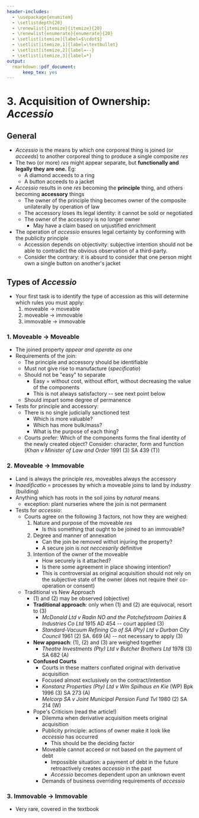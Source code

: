 ```yaml
---
header-includes:
  - \usepackage{enumitem}
  - \setlistdepth{20}
  - \renewlist{itemize}{itemize}{20}
  - \renewlist{enumerate}{enumerate}{20}
  - \setlist[itemize]{label=$\cdot$}
  - \setlist[itemize,1]{label=\textbullet}
  - \setlist[itemize,2]{label=--}
  - \setlist[itemize,3]{label=*}
output:
  rmarkdown::pdf_document:
      keep_tex: yes
---
```

# 3. Acquisition of Ownership: *Accessio*


## General
- *Accessio* is the means by which one corporeal thing is joined (or *acceeds*)
    to another corporeal thing to produce a single composite *res*
- The two (or more) *res* might appear separate, but **functionally and legally they are
    one.** Eg:
    - A diamond acceeds to a ring
    - A button acceeds to a jacket
- *Accessio* results in one *res* becoming the **principle** thing, and others
    becoming **accessory** things
    - The owner of the principle thing becomes owner of the composite
        unilaterally by operation of law
    - The accessory loses its legal identity: it cannot be sold or negotiated
    - The owner of the accessory is no longer owner
        - May have a claim based on unjustified enrichment
- The operation of *accessio* ensures legal certainty by conforming with the
    publicity principle
    - Accession depends on objectivity: subjective intention should not be able
        to contradict the obvious observation of a third-party.
    - Consider the contrary: it is absurd to consider that one person might own
        a single button on another's jacket


## Types of *Accessio*
- Your first task is to identify the type of accession as this will determine
    which rules you must apply:
    1. moveable &rarr; moveable
    2. moveable &rarr; immovable
    3. immovable &rarr; immovable


### 1. Moveable &rarr; Moveable
- The joined property *appear and operate as one*
- Requirements of the join:
    - The principle and accessory should be identifiable
    - Must not give rise to manufacture (*specificatio*)
    - Should not be "easy" to separate
        - Easy = without cost, without effort, without decreasing the value of
            the components
        - This is not always satisfactory -- see next point below
    - Should impart some degree of permanence
- Tests for principle and accessory:
    - There is no single judicially sanctioned test
        - Which is more valuable?
        - Which has more bulk/mass?
        - What is the purpose of each thing?
    - Courts prefer: Which of the components forms the final identity of the
        newly created object? Consider: character, form and function (*Khan v Minister of
        Law and Order* 1991 (3) SA 439 (T))


### 2. Moveable &rarr; Immovable
- Land is always the principle *res*, moveables always the accessory
- *Inaedificatio* = processes by which a moveable joins to land by *industry* (building)
- Anything which has roots in the soil joins by *natural* means
    - exception: plant nurseries where the join is not permanent
- Tests for *accessio*:
    - Courts agree on the following 3 factors, not how they are weighed:
        1. Nature and purpose of the moveable *res*
            - Is this something that ought to be joined to an immovable?
        2. Degree and manner of annexation
            - Can the join be removed withot injuring the property?
            - A secure join is *not neccesarily* definitive
        3. Intention of the owner of the moveable
            - How securely is it attached?
            - Is there some agreement in place showing intention?
            - This is controversial as original acquisition should not rely on
                the subjective state of the owner (does not require their
                co-operation or consent)
    - Traditional vs New Approach
        - (1) and (2) may be observed (objective)
        - **Traditional approach**: only when (1) and (2) are equivocal, resort to (3)
            - *McDonald Ltd v Radin NO and the Potchefstroom Dairies & Industries Co
                Ltd* 1915 AD 454 -- court applied (3)
            - *Standard-Vacuum Refining Co of SA (Pty) Ltd v Durban City Council*
                1961 (2) SA. 669 (A) -- not necessary to apply (3)
        - **New approach**: (1), (2) and (3) are weighed together
            - *Theatre Investments (Pty) Ltd v Butcher Brothers Ltd* 1978 (3) SA 682 (A)
        - **Confused Courts**
            - Courts in these matters conflated original with derivative
                acquisition
            - Focused almost exclusively on the contract/intention
            - *Konstanz Properties (Pty) Ltd v Wm Spilhaus en Kie* (WP) Bpk 1996 (3) SA 273 (A)
            - *Melcorp SA v Joint Municipal Pension Fund Tvl* 1980 (2) SA 214 (W)
        - Pope's Criticism (read the article!)
            - Dilemma when derivative acquisition meets original acquisition
            - Publicity principle: actions of owner make it look like
                *accessio* has occurred
                - This should be the deciding factor
            - Moveable cannot acceed or not based on the payment of debt
                - Impossible situation: a payment of debt in the future
                    retroactively creates *accessio* in the past
                - *Accessio* becomes dependent upon an unknown event
            - Demands of business overriding requirements of *accessio*


### 3. Immovable &rarr; Immovable
- Very rare, covered in the textbook
